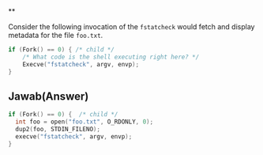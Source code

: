 \*\*

Consider the following invocation of the `fstatcheck` would fetch and display metadata for the file `foo.txt`.

```c
if (Fork() == 0) { /* child */
    /* What code is the shell executing right here? */
    Execve("fstatcheck", argv, envp);
}
```

## Jawab(Answer)

```c
if (Fork() == 0) {  /* child */
  int foo = open("foo.txt", O_RDONLY, 0);
  dup2(foo, STDIN_FILENO);
  execve("fstatcheck", argv, envp);
}
```
